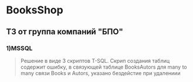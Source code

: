 # BooksShop
## ТЗ от группа компаний "БПО" 

### 1)MSSQL
>Решение в виде 3 скриптов T-SQL. Скрип создания таблиц содержит ошибку, в связующей таблице BooksAutors для many to many связи Books и Autors, указано бездейстие при удалениии
